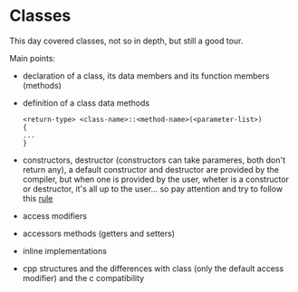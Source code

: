 # Classes

This day covered classes, not so in depth, but still a good tour.

Main points:

-   declaration of a class, its data members and its function members (methods)
-   definition of a class data methods 

    ```
    <return-type> <class-name>::<method-name>(<parameter-list>)
    {
    ...
    }
    ```

-   constructors, destructor (constructors can take parameres, both don't return
    any), a default constructor and destructor are provided by the compiler, but
    when one is provided by the user, wheter is a constructor or destructor,
    it's all up to the user... so pay attention and try to follow this
    [rule](https://en.cppreference.com/w/cpp/language/rule_of_three)
-   access modifiers
-   accessors methods (getters and setters)
-   inline implementations
-   cpp structures and the differences with class (only the default access
    modifier) and the c compatibility

